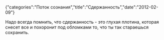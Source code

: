 {"categories":"Поток сознания","title":"Сдержанность","date":"2012-02-09"}

Надо всегда помнить, что сдержанность - это глухая плотина, которая снесет все и похоронит под обломками то, что ты так стараешься сохранить.
